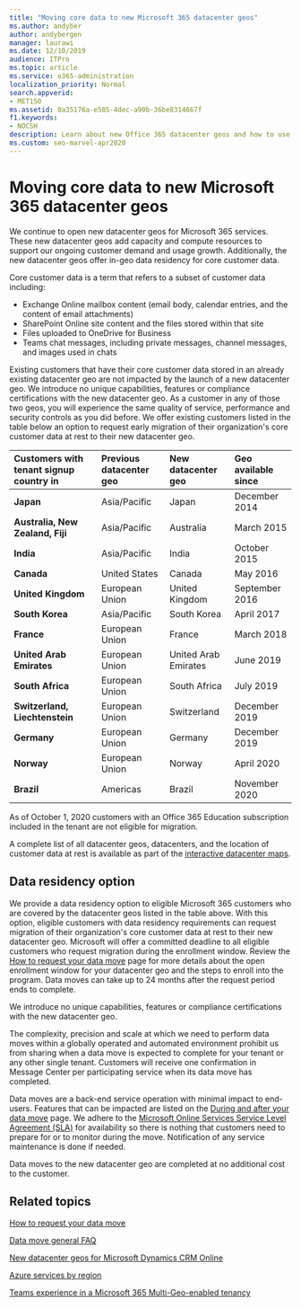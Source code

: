 ```yaml
---
title: "Moving core data to new Microsoft 365 datacenter geos"
ms.author: andyber
author: andybergen
manager: laurawi
ms.date: 12/10/2019
audience: ITPro
ms.topic: article
ms.service: o365-administration
localization_priority: Normal
search.appverid:
- MET150
ms.assetid: 0a35176a-e585-4dec-a90b-36be8314667f
f1.keywords:
- NOCSH
description: Learn about new Office 365 datacenter geos and how to use the data residency option to request a move of your core data to a new geo.
ms.custom: seo-marvel-apr2020
---
```


# Moving core data to new Microsoft 365 datacenter geos

We continue to open new datacenter geos for Microsoft 365 services. These new datacenter geos add capacity and compute resources to support our ongoing customer demand and usage growth. Additionally, the new datacenter geos offer in-geo data residency for core customer data. 

Core customer data is a term that refers to a subset of customer data including: 
- Exchange Online mailbox content (email body, calendar entries, and the content of email attachments)
- SharePoint Online site content and the files stored within that site
- Files uploaded to OneDrive for Business
- Teams chat messages, including private messages, channel messages, and images used in chats
  
Existing customers that have their core customer data stored in an already existing datacenter geo are not impacted by the launch of a new datacenter geo. We introduce no unique capabilities, features or compliance certifications with the new datacenter geo. As a customer in any of those two geos, you will experience the same quality of service, performance and security controls as you did before. We offer existing customers listed in the table below an option to request early migration of their organization's core customer data at rest to their new datacenter geo.
  
|**Customers with tenant signup country in**|**Previous datacenter geo**|**New datacenter geo**|**Geo available since**|
|:-----|:-----|:-----|:-----|
|**Japan**| Asia/Pacific | Japan | December 2014 |
|**Australia, New Zealand, Fiji**| Asia/Pacific | Australia | March 2015 |
|**India**| Asia/Pacific | India | October 2015 |
|**Canada**| United States | Canada | May 2016 |
|**United Kingdom**| European Union | United Kingdom | September 2016 |
|**South Korea**| Asia/Pacific | South Korea | April 2017 |
|**France**| European Union | France | March 2018 |
|**United Arab Emirates**| European Union | United Arab Emirates | June 2019 |
|**South Africa**| European Union | South Africa | July 2019 |
|**Switzerland, Liechtenstein**| European Union | Switzerland | December 2019 |
|**Germany**| European Union | Germany | December 2019 |
|**Norway**| European Union | Norway | April 2020 |
|**Brazil**| Americas | Brazil | November 2020 |

As of October 1, 2020 customers with an Office 365 Education subscription included in the tenant are not eligible for migration.

A complete list of all datacenter geos, datacenters, and the location of customer data at rest is available as part of the [interactive datacenter maps](https://office.com/datamaps). 
  
## Data residency option

We provide a data residency option to eligible Microsoft 365 customers who are covered by the datacenter geos listed in the table above. With this option, eligible customers with data residency requirements can request migration of their organization's core customer data at rest to their new datacenter geo.  Microsoft will offer a committed deadline to all eligible customers who request migration during the enrollment window.  Review the [How to request your data move](request-your-data-move.md) page for more details about the open enrollment window for your datacenter geo and the steps to enroll into the program.  Data moves can take up to 24 months after the request period ends to complete.

We introduce no unique capabilities, features or compliance certifications with the new datacenter geo.
    
The complexity, precision and scale at which we need to perform data moves within a globally operated and automated environment prohibit us from sharing when a data move is expected to complete for your tenant or any other single tenant. Customers will receive one confirmation in Message Center per participating service when its data move has completed. 
    
Data moves are a back-end service operation with minimal impact to end-users. Features that can be impacted are listed on the [During and after your data move](during-and-after-your-data-move.md) page. We adhere to the [Microsoft Online Services Service Level Agreement (SLA)](https://go.microsoft.com/fwlink/p/?LinkId=523897) for availability so there is nothing that customers need to prepare for or to monitor during the move. Notification of any service maintenance is done if needed. 

Data moves to the new datacenter geo are completed at no additional cost to the customer.
    
## Related topics 
 
[How to request your data move](request-your-data-move.md)
    
[Data move general FAQ](data-move-faq.yml)
  
[New datacenter geos for Microsoft Dynamics CRM Online](/power-platform/admin/new-datacenter-regions)
  
[Azure services by region](https://azure.microsoft.com/regions/)

[Teams experience in a Microsoft 365 Multi-Geo-enabled tenancy](/microsoftteams/teams-experience-o365odb-spo-multi-geo)
